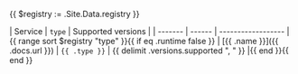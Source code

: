 {{ $registry := .Site.Data.registry }}

| Service | `type` | Supported versions |
| ------- | ------ | ------------------ |{{ range sort $registry "type" }}{{ if eq .runtime false }}
| [{{ .name }}]({{ .docs.url }}) | `{{ .type }}` | {{ delimit .versions.supported ", " }} |{{ end }}{{ end }}
